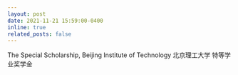 ```yaml
---
layout: post
date: 2021-11-21 15:59:00-0400
inline: true
related_posts: false
---
```


The Special Scholarship, Beijing Institute of Technology
北京理工大学 特等学业奖学金